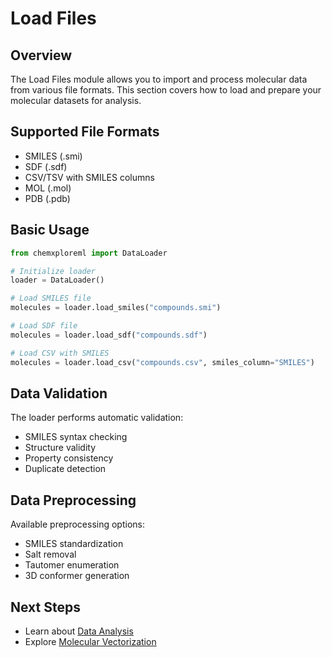# Load Files

## Overview

The Load Files module allows you to import and process molecular data from various file formats. This section covers how to load and prepare your molecular datasets for analysis.

## Supported File Formats

- SMILES (.smi)
- SDF (.sdf)
- CSV/TSV with SMILES columns
- MOL (.mol)
- PDB (.pdb)

## Basic Usage

```python
from chemxploreml import DataLoader

# Initialize loader
loader = DataLoader()

# Load SMILES file
molecules = loader.load_smiles("compounds.smi")

# Load SDF file
molecules = loader.load_sdf("compounds.sdf")

# Load CSV with SMILES
molecules = loader.load_csv("compounds.csv", smiles_column="SMILES")
```

## Data Validation

The loader performs automatic validation:

- SMILES syntax checking
- Structure validity
- Property consistency
- Duplicate detection

## Data Preprocessing

Available preprocessing options:

- SMILES standardization
- Salt removal
- Tautomer enumeration
- 3D conformer generation

## Next Steps

- Learn about [Data Analysis](/load-file/analyse)
- Explore [Molecular Vectorization](/embedd-molecules/)
